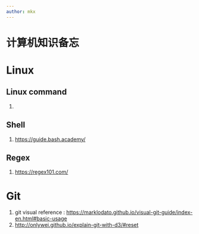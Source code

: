 ```yaml
---
author: mkx
---
```



# 计算机知识备忘

# Linux

## Linux command
1. 

## Shell
1. https://guide.bash.academy/

## Regex
1. https://regex101.com/

# Git
1. git visual reference : https://marklodato.github.io/visual-git-guide/index-en.html#basic-usage
2. http://onlywei.github.io/explain-git-with-d3/#reset

